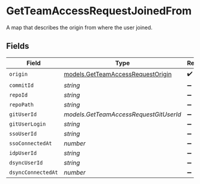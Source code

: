 # GetTeamAccessRequestJoinedFrom

A map that describes the origin from where the user joined.


## Fields

| Field                                                                        | Type                                                                         | Required                                                                     | Description                                                                  |
| ---------------------------------------------------------------------------- | ---------------------------------------------------------------------------- | ---------------------------------------------------------------------------- | ---------------------------------------------------------------------------- |
| `origin`                                                                     | [models.GetTeamAccessRequestOrigin](../models/getteamaccessrequestorigin.md) | :heavy_check_mark:                                                           | N/A                                                                          |
| `commitId`                                                                   | *string*                                                                     | :heavy_minus_sign:                                                           | N/A                                                                          |
| `repoId`                                                                     | *string*                                                                     | :heavy_minus_sign:                                                           | N/A                                                                          |
| `repoPath`                                                                   | *string*                                                                     | :heavy_minus_sign:                                                           | N/A                                                                          |
| `gitUserId`                                                                  | *models.GetTeamAccessRequestGitUserId*                                       | :heavy_minus_sign:                                                           | N/A                                                                          |
| `gitUserLogin`                                                               | *string*                                                                     | :heavy_minus_sign:                                                           | N/A                                                                          |
| `ssoUserId`                                                                  | *string*                                                                     | :heavy_minus_sign:                                                           | N/A                                                                          |
| `ssoConnectedAt`                                                             | *number*                                                                     | :heavy_minus_sign:                                                           | N/A                                                                          |
| `idpUserId`                                                                  | *string*                                                                     | :heavy_minus_sign:                                                           | N/A                                                                          |
| `dsyncUserId`                                                                | *string*                                                                     | :heavy_minus_sign:                                                           | N/A                                                                          |
| `dsyncConnectedAt`                                                           | *number*                                                                     | :heavy_minus_sign:                                                           | N/A                                                                          |